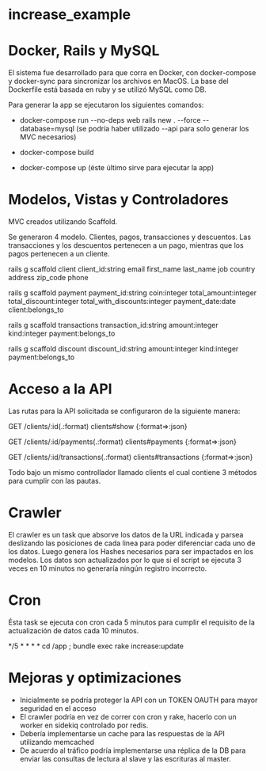 # increase_example

# Docker, Rails y MySQL

El sistema fue desarrollado para que corra en Docker, con docker-compose y docker-sync para sincronizar los archivos en MacOS. La base del Dockerfile está basada en ruby y se utilizó MySQL como DB.

Para generar la app se ejecutaron los siguientes comandos:

- docker-compose run --no-deps web rails new . --force --database=mysql (se podría haber utilizado --api para solo generar los MVC necesarios)

- docker-compose build

- docker-compose up (éste último sirve para ejecutar la app)

# Modelos, Vistas y Controladores

MVC creados utilizando Scaffold.

Se generaron 4 modelo. Clientes, pagos, transacciones y descuentos. Las transacciones y los descuentos pertenecen a un pago, mientras que los pagos pertenecen a un cliente.

rails g scaffold client client_id:string email first_name last_name job country address zip_code phone

rails g scaffold payment payment_id:string coin:integer total_amount:integer total_discount:integer total_with_discounts:integer payment_date:date client:belongs_to

rails g scaffold transactions transaction_id:string amount:integer kind:integer payment:belongs_to

rails g scaffold discount discount_id:string amount:integer kind:integer payment:belongs_to

# Acceso a la API

Las rutas para la API solicitada se configuraron de la siguiente manera:

GET  /clients/:id(.:format)              clients#show {:format=>:json}

GET  /clients/:id/payments(.:format)     clients#payments {:format=>:json}

GET  /clients/:id/transactions(.:format) clients#transactions {:format=>:json}

Todo bajo un mismo controllador llamado clients el cual contiene 3 métodos para cumplir con las pautas.

# Crawler

El crawler es un task que absorve los datos de la URL indicada y parsea deslizando las posiciones de cada linea para poder diferenciar cada uno de los datos. Luego genera los Hashes necesarios para ser impactados en los modelos. Los datos son actualizados por lo que si el script se ejecuta 3 veces en 10 minutos no generaría ningún registro incorrecto.

# Cron

Ésta task se ejecuta con cron cada 5 minutos para cumplir el requisito de la actualización de datos cada 10 minutos.

*/5 * * * * cd /app ; bundle exec rake increase:update

# Mejoras y optimizaciones

- Inicialmente se podría proteger la API con un TOKEN OAUTH para mayor seguridad en el acceso
- El crawler podría en vez de correr con cron y rake, hacerlo con un worker en sidekiq controlado por redis.
- Debería implementarse un cache para las respuestas de la API utilizando memcached
- De acuerdo al tráfico podría implementarse una réplica de la DB para enviar las consultas de lectura al slave y las escrituras al master. 
